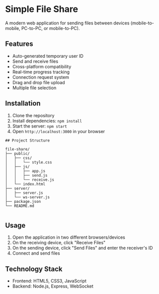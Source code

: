 # Simple File Share

A modern web application for sending files between devices (mobile-to-mobile, PC-to-PC, or mobile-to-PC).

## Features

- Auto-generated temporary user ID
- Send and receive files
- Cross-platform compatibility
- Real-time progress tracking
- Connection request system
- Drag and drop file upload
- Multiple file selection

## Installation

1. Clone the repository
2. Install dependencies: `npm install`
3. Start the server: `npm start`
4. Open `http://localhost:3000` in your browser

```
## Project Structure

file-share/
├── public/
│   ├── css/
│   │   └── style.css
│   ├── js/
│   │   ├── app.js
│   │   ├── send.js
│   │   └── receive.js
│   └── index.html
├── server/
│   ├── server.js
│   └── ws-server.js
├── package.json
└── README.md
 
 ```


## Usage

1. Open the application in two different browsers/devices
2. On the receiving device, click "Receive Files"
3. On the sending device, click "Send Files" and enter the receiver's ID
4. Connect and send files

## Technology Stack

- Frontend: HTML5, CSS3, JavaScript
- Backend: Node.js, Express, WebSocket
